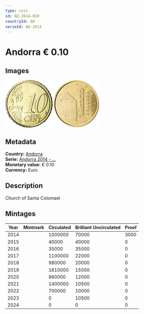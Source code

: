 ```yaml
---
type: coin
id: AD-2014-010
countryId: AD
serieId: AD-2014
---
```


# Andorra € 0.10

## Images

<img src="../../../Images/common-2007-010.webp" height="150" alt="Front image"><img src="Images/andorra-2014-010.webp" height="150" alt="Back image">

## Metadata

**Country:** [Andorra](../index.md)\
**Serie:** [Andorra 2014 - ...](index.md)\
**Monetary value:** € 0.10\
**Currency:** Euro

## Description

Church of Santa Colomael

## Mintages

| Year | Mintmark | Circulated | Brilliant Uncirculated | Proof |
| ---- | -------- | ---------- | ---------------------- | ----- |
| 2014 |          | 1000000    | 70000                  | 3000  |
| 2015 |          | 40000      | 40000                  | 0     |
| 2016 |          | 35000      | 35000                  | 0     |
| 2017 |          | 1100000    | 22000                  | 0     |
| 2018 |          | 980000     | 20000                  | 0     |
| 2019 |          | 1610000    | 15000                  | 0     |
| 2020 |          | 860000     | 12000                  | 0     |
| 2021 |          | 1400000    | 10500                  | 0     |
| 2022 |          | 700000     | 10000                  | 0     |
| 2023 |          | 0          | 10500                  | 0     |
| 2024 |          | 0          | 0                      | 0     |
